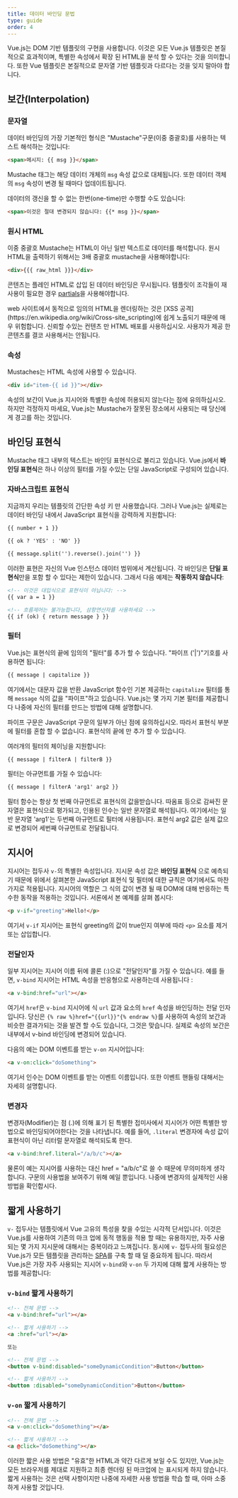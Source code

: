```yaml
---
title: 데이터 바인딩 문법
type: guide
order: 4
---
```


Vue.js는 DOM 기반 템플릿의 구현을 사용합니다. 이것은 모든 Vue.js 템플릿은 본질적으로 효과적이며, 특별한 속성에서 확장 된 HTML을 분석 할 수 있다는 것을 의미합니다. 또한 Vue 템플릿은 본질적으로 문자열 기반 템플릿과 다르다는 것을 잊지 말아야 합니다.

## 보간(Interpolation)

### 문자열

데이터 바인딩의 가장 기본적인 형식은 "Mustache"구문(이중 중괄호)를 사용하는 텍스트 해석하는 것입니다:

``` html
<span>메시지: {{ msg }}</span>
```

Mustache 태그는 해당 데이터 개체의 `msg` 속성 값으로 대체됩니다. 또한 데이터 객체의 `msg` 속성이 변경 될 때마다 업데이트됩니다.

데이터의 갱신을 할 수 없는 한번(one-time)만 수행할 수도 있습니다:

``` html
<span>이것은 절대 변경되지 않습니다: {{* msg }}</span>
```

### 원시 HTML

이중 중괄호 Mustache는 HTML이 아닌 일반 텍스트로 데이터를 해석합니다. 원시 HTML을 출력하기 위해서는 3배 중괄호 mustache을 사용해야합니다:

``` html
<div>{{{ raw_html }}}</div>
```

콘텐츠는 플레인 HTML로 삽입 된 데이터 바인딩은 무시됩니다. 템플릿이 조각들이 재사용이 필요한 경우 [partials](/api/#partial)을 사용해야합니다.

<p class="tip">web 사이트에서 동적으로 임의의 HTML을 렌더링하는 것은 [XSS 공격](https://en.wikipedia.org/wiki/Cross-site_scripting)에 쉽게 노출되기 때문에 매우 위험합니다. 신뢰할 수있는 컨텐츠 만 HTML 배포를 사용하십시오. 사용자가 제공 한 콘텐츠를 결코 사용해서는 안됩니다.</p>

### 속성

Mustaches는 HTML 속성에 사용할 수 있습니다.

``` html
<div id="item-{{ id }}"></div>
```

속성의 보간이 Vue.js 지시어와 특별한 속성에 허용되지 않는다는 점에 유의하십시오. 하지만 걱정하지 마세요, Vue.js는 Mustache가 잘못된 장소에서 사용되는 때 당신에게 경고를 하는 것입니다.

## 바인딩 표현식

Mustache 태그 내부의 텍스트는 바인딩 표현식으로 불리고 있습니다. Vue.js에서 **바인딩 표현식**은 하나 이상의 필터를 가질 수있는 단일 JavaScript로 구성되어 있습니다.


### 자바스크립트 표현식

지금까지 우리는 템플릿의 간단한 속성 키 만 사용했습니다. 그러나 Vue.js는 실제로는 데이터 바인딩 내에서 JavaScript 표현식을 강력하게 지원합니다:

``` html
{{ number + 1 }}

{{ ok ? 'YES' : 'NO' }}

{{ message.split('').reverse().join('') }}
```

이러한 표현은 자신의 Vue 인스턴스 데이터 범위에서 계산됩니다. 각 바인딩은 **단일 표현식**만을 포함 할 수 있다는 제한이 있습니다. 그래서 다음 예제는 **작동하지 않습니다**:

``` html
<!-- 이것은 대입식으로 표현식이 아닙니다: -->
{{ var a = 1 }}

<!-- 흐름제어는 불가능합니다, 삼항연산자를 사용하세요 -->
{{ if (ok) { return message } }}
```

### 필터

Vue.js는 표현식의 끝에 임의의 "필터"를 추가 할 수 있습니다. "파이프 ('|')"기호를 사용하면 됩니다:

``` html
{{ message | capitalize }}
```

여기에서는 대문자 값을 반환 JavaScript 함수인 기본 제공하는 `capitalize` 필터를 통해 `message` 식의 값을 "파이프"하고 있습니다. Vue.js는 몇 가지 기본 필터를 제공합니다 나중에 자신의 필터를 만드는 방법에 대해 설명합니다.

파이프 구문은 JavaScript 구문의 일부가 아닌 점에 유의하십시오. 따라서 표현식 부분에 필터를 혼합 할 수 없습니다. 표현식의 끝에 만 추가 할 수 있습니다.

여러개의 필터의 체이닝을 지원합니다:

``` html
{{ message | filterA | filterB }}
```

필터는 아규먼트를 가질 수 있습니다:

``` html
{{ message | filterA 'arg1' arg2 }}
```

필터 함수는 항상 첫 번째 아규먼트로 표현식의 값을받습니다. 따옴표 등으로 감싸진 문자열은 표현식으로 평가되고, 인용된 인수는 일반 문자열로 해석됩니다. 여기에서는 일반 문자열 'arg1'는 두번째 아규먼트로 필터에 사용됩니다. 표현식 arg2 값은 실제 값으로 변경되어 세번째 아규먼트로 전달됩니다.

## 지시어

지시어는 접두사 `v-`의 특별한 속성입니다. 지시문 속성 값은 **바인딩 표현식** 으로 예측되기 때문에 위에서 살펴본한 JavaScript 표현식 및 필터에 대한 규칙은 여기에서도 마찬가지로 적용됩니다. 지시어의 역할은 그 식의 값이 변경 될 때 DOM에 대해 반응하는 특수한 동작을 적용하는 것입니다. 서론에서 본 예제를 살펴 봅시다:

``` html
<p v-if="greeting">Hello!</p>
```

여기서 `v-if` 지시어는 표현식 greeting의 값이 true인지 여부에 따라 `<p>` 요소를 제거 또는 삽입합니다.

### 전달인자

일부 지시어는 지시어 이름 뒤에 콜론 (:)으로 "전달인자"를 가질 수 있습니다. 예를 들면, `v-bind` 지시어는 HTML 속성을 반응형으로 사용하는데 사용됩니다 :

``` html
<a v-bind:href="url"></a>
```

여기서 `href`은 `v-bind` 지시어에 식 `url` 값과 요소의 `href` 속성을 바인딩하는 전달 인자입니다. 당신은 `{% raw %}href="{{url}}"{% endraw %}`를 사용하여 속성의 보간과 비슷한 결과가되는 것을 발견 할 수도 있습니다, 그것은 맞습니다. 실제로 속성의 보간은 내부에서 v-bind 바인딩에 변경되어 있습니다.

다음의 예는 DOM 이벤트를 받는 `v-on` 지시어입니다:

``` html
<a v-on:click="doSomething">
```

여기서 인수는 DOM 이벤트를 받는 이벤트 이름입니다. 또한 이벤트 핸들링 대해서는 자세히 설명합니다.

### 변경자

변경자(Modifier)는 점 (.)에 의해 표기 된 특별한 접미사에서 지시어가 어떤 특별한 방법으로 바인딩되어야한다는 것을 나타냅니다. 예를 들어, `.literal` 변경자에 속성 값이 표현식이 아닌 리터럴 문자열로 해석되도록 한다.

``` html
<a v-bind:href.literal="/a/b/c"></a>
```

물론이 예는 지시어를 사용하는 대신 href = "a/b/c"로 쓸 수 때문에 무의미하게 생각합니다. 구문의 사용법을 보여주기 위해 예일 뿐입니다. 나중에 변경자의 실제적인 사용 방법을 확인합시다.

## 짧게 사용하기

`v-` 접두사는 템플릿에서 Vue 고유의 특성을 찾을 수있는 시각적 단서입니다. 이것은 Vue.js를 사용하여 기존의 마크 업에 동적 행동을 적용 할 때는 유용하지만, 자주 사용되는 몇 가지 지시문에 대해서는 중복이라고 느껴집니다. 동시에 `v-` 접두사의 필요성은 Vue.js가 모든 템플릿을 관리하는 [SPA](https://en.wikipedia.org/wiki/Single-page_application)를 구축 할 때 덜 중요하게 됩니다. 따라서 Vue.js은 가장 자주 사용되는 지시어 `v-bind`와 `v-on` 두 가지에 대해 짧게 사용하는 방법를 제공합니다:
### `v-bind` 짧게 사용하기

``` html
<!-- 전체 문법 -->
<a v-bind:href="url"></a>

<!-- 짧게 사용하기 -->
<a :href="url"></a>

또는

<!-- 전체 문법 -->
<button v-bind:disabled="someDynamicCondition">Button</button>

<!-- 짧게 사용하기 -->
<button :disabled="someDynamicCondition">Button</button>
```


### `v-on` 짧게 사용하기

``` html
<!-- 전체 문법 -->
<a v-on:click="doSomething"></a>

<!-- 짧게 사용하기 -->
<a @click="doSomething"></a>
```

이러한 짧은 사용 방법은 "유효"한 HTML과 약간 다르게 보일 수도 있지만, Vue.js는 모든 브라우저를 제대로 지원하고 최종 렌더링 된 마크업에 는 표시되게 하지 않습니다. 짧게 사용하는 것은 선택 사항이지만 나중에 자세한 사용 방법을 학습 할 때, 아마 소중하게 사용할 것입니다.
